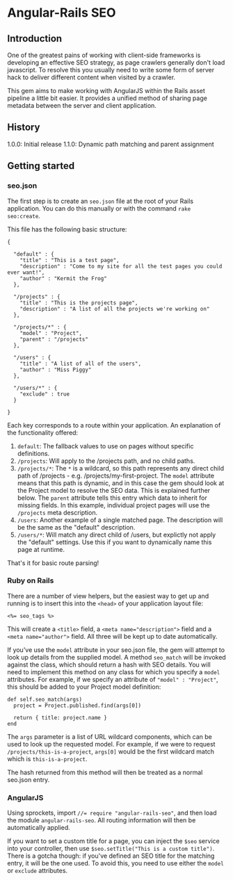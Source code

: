 # Angular-Rails SEO

## Introduction
One of the greatest pains of working with client-side frameworks is developing an effective SEO strategy, as page crawlers generally don't load javascript. To resolve this you usually need to write some form of server hack to deliver different content when visited by a crawler.

This gem aims to make working with AngularJS within the Rails asset pipeline a little bit easier. It provides a unified method of sharing page metadata between the server and client application.


## History
1.0.0: Initial release
1.1.0: Dynamic path matching and parent assignment


## Getting started

### seo.json

The first step is to create an `seo.json` file at the root of your Rails application. You can do this manually or with the command `rake seo:create`.

This file has the following basic structure:

    {

      "default" : {
        "title" : "This is a test page",
        "description" : "Come to my site for all the test pages you could ever want!",
        "author" : "Kermit the Frog"
      },

      "/projects" : {
        "title" : "This is the projects page",
        "description" : "A list of all the projects we're working on"
      },

      "/projects/*" : {
        "model" : "Project",
        "parent" : "/projects"
      },

      "/users" : {
        "title" : "A list of all of the users",
        "author" : "Miss Piggy"
      },

      "/users/*" : {
        "exclude" : true
      }

    }

Each key corresponds to a route within your application. An explanation of the functionality offered:

1. `default`: The fallback values to use on pages without specific definitions.
2. `/projects`: Will apply to the /projects path, and no child paths.
3. `/projects/*`: The `*` is a wildcard, so this path represents any direct child path of /projects - e.g. /projects/my-first-project. The `model` attribute means that this path is dynamic, and in this case the gem should look at the Project model to resolve the SEO data. This is explained further below. The `parent` attribute tells this entry which data to inherit for missing fields. In this example, individual project pages will use the `/projects` meta description.
4. `/users`: Another example of a single matched page. The description will be the same as the "default" description.
5. `/users/*`: Will match any direct child of /users, but explictly not apply the "default" settings. Use this if you want to dynamically name this page at runtime.

That's it for basic route parsing!


### Ruby on Rails
There are a number of view helpers, but the easiest way to get up and running is to insert this into the `<head>` of your application layout file:

`<%= seo_tags %>`

This will create a `<title>` field, a `<meta name="description">` field and a `<meta name="author">` field. All three will be kept up to date automatically.

If you've use the `model` attribute in your seo.json file, the gem will attempt to look up details from the supplied model. A method `seo_match` will be invoked against the class, which should return a hash with SEO details. You will need to implement this method on any class for which you specify a `model` attributes. For example, if we specify an attribute of `"model" : "Project"`, this should be added to your Project model definition:

    def self.seo_match(args)
      project = Project.published.find(args[0])

      return { title: project.name }
    end

The `args` parameter is a list of URL wildcard components, which can be used to look up the requested model. For example, if we were to request `/projects/this-is-a-project`, `args[0]` would be the first wildcard match which is `this-is-a-project`.

The hash returned from this method will then be treated as a normal seo.json entry.


### AngularJS
Using sprockets, import `//= require "angular-rails-seo"`, and then load the module `angular-rails-seo`. All routing information will then be automatically applied.

If you want to set a custom title for a page, you can inject the `$seo` service into your controller, then use `$seo.setTitle("This is a custom title")`. There is a gotcha though: if you've defined an SEO title for the matching entry, it will be the one used. To avoid this, you need to use either the `model` or `exclude` attributes.
